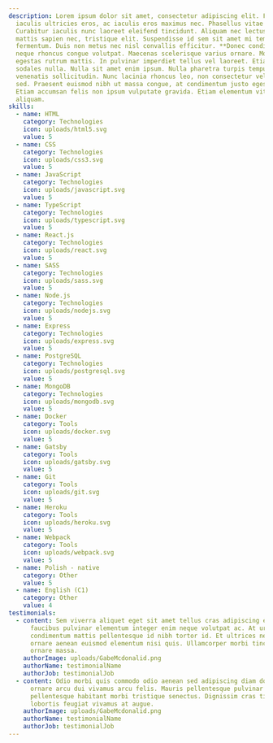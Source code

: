 ```yaml
---
description: Lorem ipsum dolor sit amet, consectetur adipiscing elit. Fusce
  iaculis ultricies eros, ac iaculis eros maximus nec. Phasellus vitae mi felis.
  Curabitur iaculis nunc laoreet eleifend tincidunt. Aliquam nec lectus varius,
  mattis sapien nec, tristique elit. Suspendisse id sem sit amet mi tempus
  fermentum. Duis non metus nec nisl convallis efficitur. **Donec condimentum**
  neque rhoncus congue volutpat. Maecenas scelerisque varius ornare. Morbi
  egestas rutrum mattis. In pulvinar imperdiet tellus vel laoreet. Etiam ac
  sodales nulla. Nulla sit amet enim ipsum. Nulla pharetra turpis tempus
  venenatis sollicitudin. Nunc lacinia rhoncus leo, non consectetur velit tempus
  sed. Praesent euismod nibh ut massa congue, at condimentum justo egestas.
  Etiam accumsan felis non ipsum vulputate gravida. Etiam elementum vitae nisl a
  aliquam.
skills:
  - name: HTML
    category: Technologies
    icon: uploads/html5.svg
    value: 5
  - name: CSS
    category: Technologies
    icon: uploads/css3.svg
    value: 5
  - name: JavaScript
    category: Technologies
    icon: uploads/javascript.svg
    value: 5
  - name: TypeScript
    category: Technologies
    icon: uploads/typescript.svg
    value: 5
  - name: React.js
    category: Technologies
    icon: uploads/react.svg
    value: 5
  - name: SASS
    category: Technologies
    icon: uploads/sass.svg
    value: 5
  - name: Node.js
    category: Technologies
    icon: uploads/nodejs.svg
    value: 5
  - name: Express
    category: Technologies
    icon: uploads/express.svg
    value: 5
  - name: PostgreSQL
    category: Technologies
    icon: uploads/postgresql.svg
    value: 5
  - name: MongoDB
    category: Technologies
    icon: uploads/mongodb.svg
    value: 5
  - name: Docker
    category: Tools
    icon: uploads/docker.svg
    value: 5
  - name: Gatsby
    category: Tools
    icon: uploads/gatsby.svg
    value: 5
  - name: Git
    category: Tools
    icon: uploads/git.svg
    value: 5
  - name: Heroku
    category: Tools
    icon: uploads/heroku.svg
    value: 5
  - name: Webpack
    category: Tools
    icon: uploads/webpack.svg
    value: 5
  - name: Polish - native
    category: Other
    value: 5
  - name: English (C1)
    category: Other
    value: 4
testimonials:
  - content: Sem viverra aliquet eget sit amet tellus cras adipiscing enim. Ut
      faucibus pulvinar elementum integer enim neque volutpat ac. At urna
      condimentum mattis pellentesque id nibh tortor id. Et ultrices neque
      ornare aenean euismod elementum nisi quis. Ullamcorper morbi tincidunt
      ornare massa.
    authorImage: uploads/GabeMcdonalid.png
    authorName: testimonialName
    authorJob: testimonialJob
  - content: Odio morbi quis commodo odio aenean sed adipiscing diam donec. Sed cras
      ornare arcu dui vivamus arcu felis. Mauris pellentesque pulvinar
      pellentesque habitant morbi tristique senectus. Dignissim cras tincidunt
      lobortis feugiat vivamus at augue.
    authorImage: uploads/GabeMcdonalid.png
    authorName: testimonialName
    authorJob: testimonialJob
---
```

